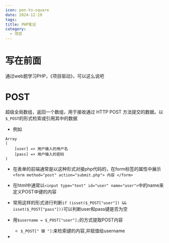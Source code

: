 ```yaml
---
icon: pen-to-square
date: 2024-12-19
tags: 
title: PHP笔记
category:
  - 项目
---
```

# 写在前面
通过web题学习PHP，《项目驱动》，可以这么说吧

# POST
超级全局数组，返回一个数组，用于接收通过 HTTP POST 方法提交的数据。以`$_POST`的形式检索或引用其中的数据
- 例如
```
Array
(
    [user] => 用户输入的用户名
    [pass] => 用户输入的密码
)
```

- 在表单的前端通常是以这种形式对接php代码的，在form标签的属性中展示
  `<form method="post" action="submit.php"> 内容 </form>`
  
- 在html中通常以`<input type="text" id="user" name="user">`中的name来定义POST中键的内容

- 常用这样的形式进行判断`if (isset($_POST["user"]) && isset($_POST["pass"]))`可以判断user和pass键是否为空
  
- 用`$username = $_POST["user"];`的方式提取POST内容
  - `$_POST[" 键 "]`:来检索键的内容,并赋值给username

- 